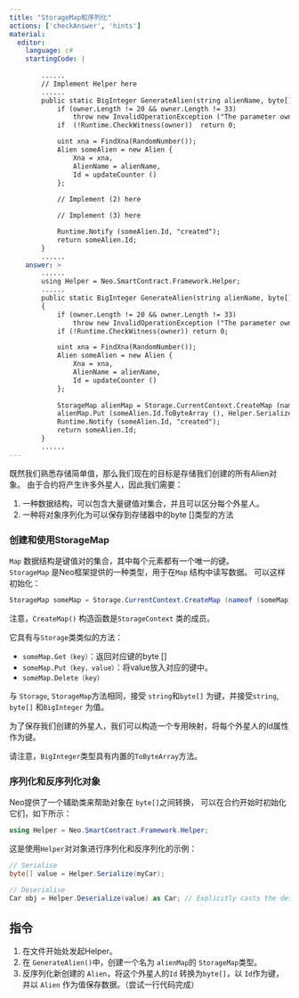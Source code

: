 ```yaml
---
title: "StorageMap和序列化"
actions: ['checkAnswer', 'hints']
material: 
  editor:
    language: c#
    startingCode: |
    
        ......
        // Implement Helper here
        ......
        public static BigInteger GenerateAlien(string alienName, byte[] owner)  {
            if (owner.Length != 20 && owner.Length != 33)
                throw new InvalidOperationException ("The parameter owner should be a 20-byte address or a 33-byte public key");
            if  (!Runtime.CheckWitness(owner))  return 0; 

            uint xna = FindXna(RandomNumber());
            Alien someAlien = new Alien {
                Xna = xna,
                AlienName = alienName,
                Id = updateCounter ()
            }; 
            
            // Implement (2) here

            // Implement (3) here

            Runtime.Notify (someAlien.Id, "created");
            return someAlien.Id; 
        }
        ......
    answer: > 
        ......
        using Helper = Neo.SmartContract.Framework.Helper;
        ......
        public static BigInteger GenerateAlien(string alienName, byte[] owner) 
        {
            if (owner.Length != 20 && owner.Length != 33)
                throw new InvalidOperationException ("The parameter owner should be a 20-byte address or a 33-byte public key");
            if (!Runtime.CheckWitness(owner)) return 0; 

            uint xna = FindXna(RandomNumber());
            Alien someAlien = new Alien {
                Xna = xna,
                AlienName = alienName,
                Id = updateCounter ()
            }; 
            
            StorageMap alienMap = Storage.CurrentContext.CreateMap (nameof (alienMap)); 
            alienMap.Put (someAlien.Id.ToByteArray (), Helper.Serialize (someAlien)); 
            Runtime.Notify (someAlien.Id, "created");
            return someAlien.Id; 
        }
        ......
---
```



既然我们熟悉存储简单值，那么我们现在的目标是存储我们创建的所有Alien对象。 由于合约将产生许多外星人，因此我们需要：
1. 一种数据结构，可以包含大量键值对集合，并且可以区分每个外星人。
2. 一种将对象序列化为可以保存到存储器中的byte []类型的方法

### 创建和使用StorageMap

`Map` 数据结构是键值对的集合，其中每个元素都有一个唯一的键。  
`StorageMap` 是Neo框架提供的一种类型，用于在`Map` 结构中读写数据。 可以这样初始化：

```c#
StorageMap someMap = Storage.CurrentContext.CreateMap (nameof (someMap));
```

注意，`CreateMap()` 构造函数是`StorageContext` 类的成员。

它具有与`Storage`类类似的方法：

- `someMap.Get（key）`：返回对应键的byte []
- `someMap.Put（key，value）`：将value放入对应的键中。
- `someMap.Delete（key）`

与 `Storage`, `StorageMap`方法相同，接受 `string`和`byte[]` 为键，并接受`string`, `byte[]` 和`BigInteger` 为值。

为了保存我们创建的外星人，我们可以构造一个专用映射，将每个外星人的Id属性作为键。

请注意，`BigInteger`类型具有内置的`ToByteArray`方法。

### 序列化和反序列化对象

Neo提供了一个辅助类来帮助对象在 `byte[]`之间转换， 可以在合约开始时初始化它们，如下所示：

```c#
using Helper = Neo.SmartContract.Framework.Helper;
```

这是使用`Helper`对对象进行序列化和反序列化的示例：

```c#
// Serialise
byte[] value = Helper.Serialize(myCar); 

// Deserialise
Car obj = Helper.Deserialize(value) as Car; // Explicitly casts the deserialised object as type Car
```

## 指令

1. 在文件开始处发起Helper。
2. 在 `GenerateAlien()`中，创建一个名为 `alienMap`的 `StorageMap`类型。
3. 反序列化新创建的 `Alien`，将这个外星人的`Id` 转换为`byte[]`，以 `Id`作为键，并以 `Alien` 作为值保存数据。（尝试一行代码完成）
